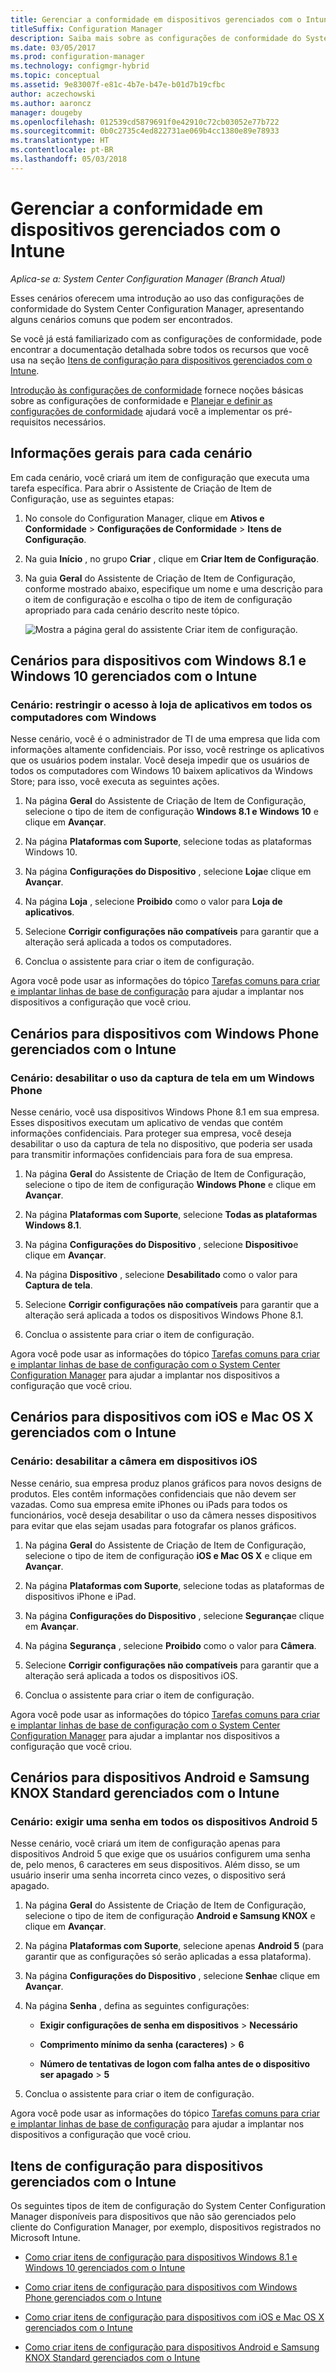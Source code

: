 ```yaml
---
title: Gerenciar a conformidade em dispositivos gerenciados com o Intune
titleSuffix: Configuration Manager
description: Saiba mais sobre as configurações de conformidade do System Center Configuration Manager trabalhando em alguns cenários comuns.
ms.date: 03/05/2017
ms.prod: configuration-manager
ms.technology: configmgr-hybrid
ms.topic: conceptual
ms.assetid: 9e83007f-e81c-4b7e-b47e-b01d7b19cfbc
author: aczechowski
ms.author: aaroncz
manager: dougeby
ms.openlocfilehash: 012539cd5879691f0e42910c72cb03052e77b722
ms.sourcegitcommit: 0b0c2735c4ed822731ae069b4cc1380e89e78933
ms.translationtype: HT
ms.contentlocale: pt-BR
ms.lasthandoff: 05/03/2018
---
```

# <a name="managing-compliance-on-devices-managed-with-intune"></a>Gerenciar a conformidade em dispositivos gerenciados com o Intune

*Aplica-se a: System Center Configuration Manager (Branch Atual)*

Esses cenários oferecem uma introdução ao uso das configurações de conformidade do System Center Configuration Manager, apresentando alguns cenários comuns que podem ser encontrados.  

 Se você já está familiarizado com as configurações de conformidade, pode encontrar a documentação detalhada sobre todos os recursos que você usa na seção [Itens de configuração para dispositivos gerenciados com o Intune](#configuration-items-for-devices-managed-with-intune).  

 [Introdução às configurações de conformidade](../../compliance/get-started/get-started-with-compliance-settings.md) fornece noções básicas sobre as configurações de conformidade e [Planejar e definir as configurações de conformidade](../../compliance/plan-design/plan-for-and-configure-compliance-settings.md) ajudará você a implementar os pré-requisitos necessários.  

## <a name="general-information-for-each-scenario"></a>Informações gerais para cada cenário  
 Em cada cenário, você criará um item de configuração que executa uma tarefa específica. Para abrir o Assistente de Criação de Item de Configuração, use as seguintes etapas:  

1.  No console do Configuration Manager, clique em **Ativos e Conformidade** > **Configurações de Conformidade** > **Itens de Configuração**.  

3.  Na guia **Início** , no grupo **Criar** , clique em **Criar Item de Configuração**.  

4.  Na guia **Geral** do Assistente de Criação de Item de Configuração, conforme mostrado abaixo, especifique um nome e uma descrição para o item de configuração e escolha o tipo de item de configuração apropriado para cada cenário descrito neste tópico.  

     ![Mostra a página geral do assistente Criar item de configuração.](media/Compliance-Settings-Wizard---1.png)  

## <a name="scenarios-for-windows-81-and-windows-10-devices-managed-with-intune"></a>Cenários para dispositivos com Windows 8.1 e Windows 10 gerenciados com o Intune  

### <a name="scenario-restrict-access-to-the-app-store-on-all-windows-pcs"></a>Cenário: restringir o acesso à loja de aplicativos em todos os computadores com Windows  
 Nesse cenário, você é o administrador de TI de uma empresa que lida com informações altamente confidenciais. Por isso, você restringe os aplicativos que os usuários podem instalar. Você deseja impedir que os usuários de todos os computadores com Windows 10 baixem aplicativos da Windows Store; para isso, você executa as seguintes ações.  

1.  Na página **Geral** do Assistente de Criação de Item de Configuração, selecione o tipo de item de configuração **Windows 8.1 e Windows 10** e clique em **Avançar**.  

2.  Na página **Plataformas com Suporte**, selecione todas as plataformas Windows 10.  

3.  Na página **Configurações do Dispositivo** , selecione **Loja**e clique em **Avançar**.  

4.  Na página **Loja** , selecione **Proibido** como o valor para **Loja de aplicativos**.  

5.  Selecione **Corrigir configurações não compatíveis** para garantir que a alteração será aplicada a todos os computadores.  

6.  Conclua o assistente para criar o item de configuração.  

 Agora você pode usar as informações do tópico [Tarefas comuns para criar e implantar linhas de base de configuração](../../compliance/plan-design/common-tasks-for-creating-and-deploying-configuration-baselines.md) para ajudar a implantar nos dispositivos a configuração que você criou.  

## <a name="scenarios-for-windows-phone-devices-managed-with-intune"></a>Cenários para dispositivos com Windows Phone gerenciados com o Intune  

### <a name="scenario-disable-the-use-of-screen-capture-on-a-windows-phone"></a>Cenário: desabilitar o uso da captura de tela em um Windows Phone  
 Nesse cenário, você usa dispositivos Windows Phone 8.1 em sua empresa. Esses dispositivos executam um aplicativo de vendas que contém informações confidenciais. Para proteger sua empresa, você deseja desabilitar o uso da captura de tela no dispositivo, que poderia ser usada para transmitir informações confidenciais para fora de sua empresa.  

1.  Na página **Geral** do Assistente de Criação de Item de Configuração, selecione o tipo de item de configuração **Windows Phone** e clique em **Avançar**.  

2.  Na página **Plataformas com Suporte**, selecione **Todas as plataformas Windows 8.1**.  

3.  Na página **Configurações do Dispositivo** , selecione **Dispositivo**e clique em **Avançar**.  

4.  Na página **Dispositivo** , selecione **Desabilitado** como o valor para **Captura de tela**.  

5.  Selecione **Corrigir configurações não compatíveis** para garantir que a alteração será aplicada a todos os dispositivos Windows Phone 8.1.  

6.  Conclua o assistente para criar o item de configuração.  

 Agora você pode usar as informações do tópico [Tarefas comuns para criar e implantar linhas de base de configuração com o System Center Configuration Manager](../../compliance/plan-design/common-tasks-for-creating-and-deploying-configuration-baselines.md) para ajudar a implantar nos dispositivos a configuração que você criou.  

## <a name="scenarios-for-ios-and-mac-os-x-devices-managed-with-intune"></a>Cenários para dispositivos com iOS e Mac OS X gerenciados com o Intune  

### <a name="scenario-disable-the-camera-on-ios-devices"></a>Cenário: desabilitar a câmera em dispositivos iOS  
 Nesse cenário, sua empresa produz planos gráficos para novos designs de produtos. Eles contêm informações confidenciais que não devem ser vazadas. Como sua empresa emite iPhones ou iPads para todos os funcionários, você deseja desabilitar o uso da câmera nesses dispositivos para evitar que elas sejam usadas para fotografar os planos gráficos.  

1.  Na página **Geral** do Assistente de Criação de Item de Configuração, selecione o tipo de item de configuração **iOS e Mac OS X** e clique em **Avançar**.  

2.  Na página **Plataformas com Suporte**, selecione todas as plataformas de dispositivos iPhone e iPad.  

3.  Na página **Configurações do Dispositivo** , selecione **Segurança**e clique em **Avançar**.  

4.  Na página **Segurança** , selecione **Proibido** como o valor para **Câmera**.  

5.  Selecione **Corrigir configurações não compatíveis** para garantir que a alteração será aplicada a todos os dispositivos iOS.  

6.  Conclua o assistente para criar o item de configuração.  

 Agora você pode usar as informações do tópico [Tarefas comuns para criar e implantar linhas de base de configuração com o System Center Configuration Manager](../../compliance/plan-design/common-tasks-for-creating-and-deploying-configuration-baselines.md) para ajudar a implantar nos dispositivos a configuração que você criou.  

## <a name="scenarios-for-android-and-samsung-knox-standard-devices-managed-with-intune"></a>Cenários para dispositivos Android e Samsung KNOX Standard gerenciados com o Intune  

### <a name="scenario-require-a-password-on-all-android-5-devices"></a>Cenário: exigir uma senha em todos os dispositivos Android 5  
 Nesse cenário, você criará um item de configuração apenas para dispositivos Android 5 que exige que os usuários configurem uma senha de, pelo menos, 6 caracteres em seus dispositivos. Além disso, se um usuário inserir uma senha incorreta cinco vezes, o dispositivo será apagado.  

1.  Na página **Geral** do Assistente de Criação de Item de Configuração, selecione o tipo de item de configuração **Android e Samsung KNOX** e clique em **Avançar**.  

2.  Na página **Plataformas com Suporte**, selecione apenas **Android 5** (para garantir que as configurações só serão aplicadas a essa plataforma).  

3.  Na página **Configurações do Dispositivo** , selecione **Senha**e clique em **Avançar**.  

4.  Na página **Senha** , defina as seguintes configurações:  

    -   **Exigir configurações de senha em dispositivos** > **Necessário**  

    -   **Comprimento mínimo da senha (caracteres)** > **6**  

    -   **Número de tentativas de logon com falha antes de o dispositivo ser apagado** > **5**  

5.  Conclua o assistente para criar o item de configuração.  

 Agora você pode usar as informações do tópico [Tarefas comuns para criar e implantar linhas de base de configuração](../../compliance/plan-design/common-tasks-for-creating-and-deploying-configuration-baselines.md) para ajudar a implantar nos dispositivos a configuração que você criou.  

## <a name="configuration-items-for-devices-managed-with-intune"></a>Itens de configuração para dispositivos gerenciados com o Intune

Os seguintes tipos de item de configuração do System Center Configuration Manager disponíveis para dispositivos que não são gerenciados pelo cliente do Configuration Manager, por exemplo, dispositivos registrados no Microsoft Intune.  

 -   [Como criar itens de configuração para dispositivos Windows 8.1 e Windows 10 gerenciados com o Intune](create-configuration-items-for-windows-8.1-and-windows-10-devices-managed-without-the-client.md)  

 -   [Como criar itens de configuração para dispositivos com Windows Phone gerenciados com o Intune](create-configuration-items-for-windows-phone-devices-managed-without-the-client.md)  

 -   [Como criar itens de configuração para dispositivos com iOS e Mac OS X gerenciados com o Intune](create-configuration-items-for-ios-and-mac-os-x-devices-managed-without-the-client.md)  

 -   [Como criar itens de configuração para dispositivos Android e Samsung KNOX Standard gerenciados com o Intune](create-configuration-items-for-android-and-samsung-knox-devices-managed-without-the-client.md)  
